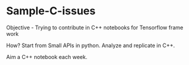 # Sample-C-issues
Objective - Trying to contribute in C++ notebooks for Tensorflow frame work 

How?
Start from Small APIs in python. Analyze and replicate in C++.

Aim a C++ notebook each week.

